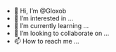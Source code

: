 - 👋 Hi, I’m @Gloxob
- 👀 I’m interested in ...
- 🌱 I’m currently learning ...
- 💞️ I’m looking to collaborate on ...
- 📫 How to reach me ...

<!---
Gloxob/Gloxob is a ✨ special ✨ repository because its `README.md` (this file) appears on your GitHub profile.
You can click the Preview link to take a look at your changes.
--->
